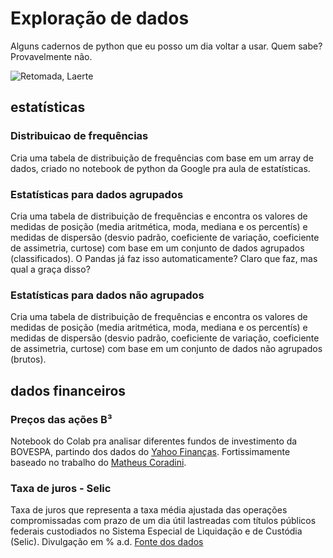 # Exploração de dados

Alguns cadernos de python que eu posso um dia voltar a usar. Quem sabe? Provavelmente não.

![Retomada, Laerte](https://pbs.twimg.com/media/EwOsmqrWYA0wuKV?format=jpg&name=small)

## estatísticas

### Distribuicao de frequências
Cria uma tabela de distribuição de frequências com base em um array de dados, criado no notebook de python da Google pra aula de estatísticas.

### Estatísticas para dados agrupados
Cria uma tabela de distribuição de frequências e encontra os valores de medidas de posição (media aritmética, moda, mediana e os percentís) e medidas de dispersão (desvio padrão, coeficiente de variação, coeficiente de assimetria, curtose) com base em um conjunto de dados agrupados (classificados). O Pandas já faz isso automaticamente? Claro que faz, mas qual a graça disso?

### Estatísticas para dados não agrupados
Cria uma tabela de distribuição de frequências e encontra os valores de medidas de posição (media aritmética, moda, mediana e os percentís) e medidas de dispersão (desvio padrão, coeficiente de variação, coeficiente de assimetria, curtose) com base em um conjunto de dados não agrupados (brutos).

## dados financeiros

### Preços das ações B³
Notebook do Colab pra analisar diferentes fundos de investimento da BOVESPA, partindo dos dados do [Yahoo Finanças](https://finance.yahoo.com). Fortissimamente baseado no trabalho do [Matheus Coradini](https://medium.com/geleia/an%C3%A1lise-de-a%C3%A7%C3%B5es-com-python-7f6624939fb).

### Taxa de juros - Selic
Taxa de juros que representa a taxa média ajustada das operações compromissadas com prazo de um dia útil lastreadas com títulos públicos federais custodiados no Sistema Especial de Liquidação e de Custódia (Selic). Divulgação em % a.d. [Fonte dos dados](https://dados.gov.br/dataset/11-taxa-de-juros-selic)
